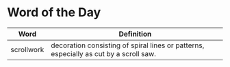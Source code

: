 # Word of the Day

|Word|Definition|
|---|---|
|scrollwork|decoration consisting of spiral lines or patterns, especially as cut by a scroll saw.|